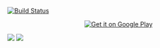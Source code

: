 [![Build Status](https://travis-ci.com/ionwyn/accelMath.svg?branch=master)](https://travis-ci.com/ionwyn/accelMath)

<div align="center">
<a href='https://play.google.com/store/apps/details?id=ca.sfu.group15.accelmath&pcampaignid=MKT-Other-global-all-co-prtnr-py-PartBadge-Mar2515-1'><img alt='Get it on Google Play' src='https://play.google.com/intl/en_gb/badges/images/generic/en_badge_web_generic.png'/></a>
</div>

![](https://raw.githubusercontent.com/ionwyn/accelMath/master/sprint_3_documentation/screenshots/Quiz.png)
![](https://raw.githubusercontent.com/ionwyn/accelMath/master/sprint_3_documentation/screenshots/Main%20Menu.png)
